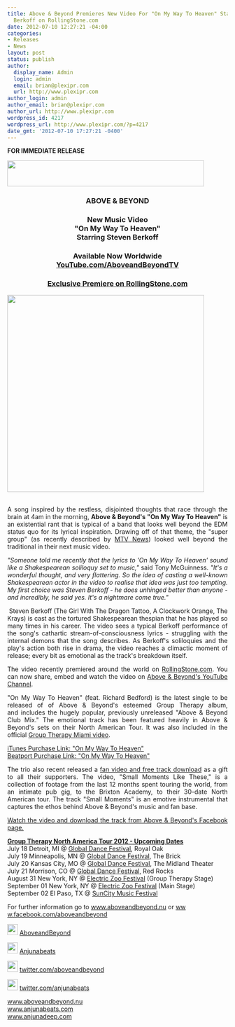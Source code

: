 ```yaml
---
title: Above & Beyond Premieres New Video For "On My Way To Heaven" Starring Steven
  Berkoff on RollingStone.com
date: 2012-07-10 12:27:21 -04:00
categories:
- Releases
- News
layout: post
status: publish
author:
  display_name: Admin
  login: admin
  email: brian@plexipr.com
  url: http://www.plexipr.com
author_login: admin
author_email: brian@plexipr.com
author_url: http://www.plexipr.com
wordpress_id: 4217
wordpress_url: http://www.plexipr.com/?p=4217
date_gmt: '2012-07-10 17:27:21 -0400'
---
```


<p><strong>FOR IMMEDIATE RELEASE</strong></p>
<div><img class="aligncenter" src="http://img2.ymlp309.net/plexipr_AboveAndBeyondLogoblacktext_1.jpg" alt="" width="450" height="59" /></div>
<div></div>
<div></div>
<div></div>
<h3 style="text-align: center;"><strong>ABOVE &amp; BEYOND</strong></h3>
<h3 style="text-align: center;"><strong>New Music Video<br />
"On My Way To Heaven"<br />
Starring Steven Berkoff</strong></h3>
<h3 style="text-align: center;"><strong>Available Now Worldwide<br />
<a href="http://t.ymlp309.net/uheuhanajwesaoaueuadaqmse/click.php" target="_blank">YouTube.com/AboveandBeyondTV</a></strong></h3>
<h3 style="text-align: center;"><strong><a href="http://t.ymlp309.net/uheuwacajwesaaaueuaiaqmse/click.php" target="_blank">Exclusive Premiere on RollingStone.com</a></strong></h3>
<div></div>
<div><a href="http://t.ymlp309.net/uheuhanajwesaoaueuadaqmse/click.php" target="_blank"><img class="aligncenter" src="http://img2.ymlp309.net/plexipr_ABomwthscreenshot.jpeg" alt="" width="450" /></a></div>
<div><strong><br />
</strong></div>
<div>
<p style="text-align: justify;">A song inspired by the restless, disjointed thoughts that race through the brain at 4am in the morning, <strong>Above &amp; Beyond's "On My Way To Heaven"</strong> is an existential rant that is typical of a band that looks well beyond the EDM status quo for its lyrical inspiration. Drawing off of that theme, the "super group" (as recently described by <a href="http://t.ymlp309.net/uheuqaoajwesadaueualaqmse/click.php" target="_blank">MTV News</a>) looked well beyond the traditional in their next music video.</p>
<p style="text-align: justify;"><em>"Someone told me recently that the lyrics to 'On My Way To Heaven' sound like a Shakespearean soliloquy set to music,"</em> said Tony McGuinness. <em>"It's a wonderful thought, and very flattering. So the idea of casting a well-known Shakespearean actor in the video to realise that idea was just too tempting. My first choice was Steven Berkoff - he does unhinged better than anyone - and incredibly, he said yes. It's a nightmare come true."</em><em>  </em></p>
<p style="text-align: justify;"> Steven Berkoff (The Girl With The Dragon Tattoo, A Clockwork Orange, The Krays) is cast as the tortured Shakespearean thespian that he has played so many times in his career. The video sees a typical Berkoff performance of the song's cathartic stream-of-consciousness lyrics - struggling with the internal demons that the song describes. As Berkoff's soliloquies and the play's action both rise in drama, the video reaches a climactic moment of release; every bit as emotional as the track's breakdown itself.</p>
<p style="text-align: justify;">The video recently premiered around the world on <a href="http://t.ymlp309.net/uheuwacajwesaaaueuaiaqmse/click.php" target="_blank">RollingStone.com</a>. You can now share, embed and watch the video on <a href="http://t.ymlp309.net/uheuhanajwesaoaueuadaqmse/click.php" target="_blank">Above &amp; Beyond's YouTube Channel</a>.</p>
<p style="text-align: justify;">"On My Way To Heaven" (feat. Richard Bedford) is the latest single to be released of of Above &amp; Beyond's esteemed Group Therapy album, and includes the hugely popular, previously unreleased "Above &amp; Beyond Club Mix." The emotional track has been featured heavily in Above &amp; Beyond's sets on their North American Tour. It was also included in the official <a href="http://t.ymlp309.net/uheuyakajwesaoaueuataqmse/click.php" target="_blank">Group Therapy Miami video</a>.</p>
<p style="text-align: justify;"><a href="http://t.ymlp309.net/uheesaoajwesadaueuaraqmse/click.php" target="_blank">iTunes Purchase Link: "On My Way To Heaven"</a><br />
<a href="http://t.ymlp309.net/uheeuaaajwesacaueuavaqmse/click.php" target="_blank">Beatport Purchase Link: "On My Way To Heaven"</a></p>
<p style="text-align: justify;">The trio also recent released a <a href="http://t.ymlp309.net/uheeeafajwesagaueuacaqmse/click.php" target="_blank">fan video and free track download</a> as a gift to all their supporters. The video, "Small Moments Like These," is a collection of footage from the last 12 months spent touring the world, from an intimate pub gig, to the Brixton Academy, to their 30-date North American tour. The track "Small Moments" is an emotive instrumental that captures the ethos behind Above &amp; Beyond's music and fan base.</p>
<p style="text-align: justify;"><a href="http://t.ymlp309.net/uheeeafajwesagaueuacaqmse/click.php" target="_blank">Watch the video and download the track from Above &amp; Beyond's Facebook page.</a></p>
<p style="text-align: justify;"><strong><span style="text-decoration: underline;">Group Therapy North America Tour 2012 - Upcoming Dates</span><br />
</strong>July 18 Detroit, MI @ <a href="http://t.ymlp309.net/uheemaaajwesataueuaiaqmse/click.php" target="_blank">Global Dance Festival</a>, Royal Oak<br />
July 19 Minneapolis, MN @ <a href="http://t.ymlp309.net/uheemaaajwesataueuaiaqmse/click.php" target="_blank">Global Dance Festival</a>, The Brick<br />
July 20 Kansas City, MO @ <a href="http://t.ymlp309.net/uheemaaajwesataueuaiaqmse/click.php" target="_blank">Global Dance Festival</a>, The Midland Theater<br />
July 21 Morrison, CO @ <a href="http://t.ymlp309.net/uheemaaajwesataueuaiaqmse/click.php" target="_blank">Global Dance Festival</a>, Red Rocks<br />
August 31 New York, NY @ <a href="http://t.ymlp309.net/uheejaoajwesaxaueuaoaqmse/click.php" target="_blank">Electric Zoo Festival</a> (Group Therapy Stage)<br />
September 01 New York, NY @ <a href="http://t.ymlp309.net/uheejaoajwesaxaueuaoaqmse/click.php" target="_blank">Electric Zoo Festival</a> (Main Stage)<br />
September 02 El Paso, TX @ <a href="http://t.ymlp309.net/uheebalajwesaxaueuapaqmse/click.php" target="_blank">SunCity Music Festival</a></p>
<p>For further information go to <a href="http://t.ymlp309.net/uheehatajwesavaueuaaaqmse/click.php" target="_blank">www.aboveandbeyond.nu</a> or <a href="http://t.ymlp309.net/uheewagajwesacaueuaxaqmse/click.php" target="_blank">ww<wbr>w.facebook.com/aboveandbeyond</wbr></a></p>
</div>
<p style="text-align: justify;"><img src="http://img2.ymlp83.net/plexipr_facebook.gif" alt="" width="24" height="25" border="0" /> <a href="http://t.ymlp309.net/uheeqanajwesazaueuanaqmse/click.php" target="_blank">AboveandBeyond</a></p>
<p style="text-align: justify;"><img src="http://img2.ymlp83.net/plexipr_facebook.gif" alt="" width="24" height="25" border="0" /> <a href="http://t.ymlp309.net/uheeyanajwesaiaueuakaqmse/click.php" target="_blank">Anjunabeats</a></p>
<p style="text-align: justify;"><img src="http://img2.ymlp83.net/plexipr_twitter.gif" alt="" width="24" height="25" border="0" /> <a href="http://t.ymlp309.net/uhemsapajwesanaueualaqmse/click.php" target="_blank">twitter.com/aboveandbeyond</a></p>
<p style="text-align: justify;"><img src="http://img2.ymlp83.net/plexipr_twitter.gif" alt="" width="24" height="25" border="0" /> <a href="http://t.ymlp309.net/uhemuafajwesavaueuazaqmse/click.php" target="_blank">twitter.com/anjunabeats</a></p>
<p><a href="http://t.ymlp309.net/uhemeanajwesaaaueuadaqmse/click.php" target="_blank">www.aboveandbeyond.nu</a><a href="http://t.ymlp309.net/uhemmaoajwesapaueuaxaqmse/click.php" target="_blank"><br />
www.anjunabeats.com</a><a href="http://t.ymlp309.net/uhemjakajwesavaueuagaqmse/click.php" target="_blank"><br />
www.anjunadeep.com</a></p>
